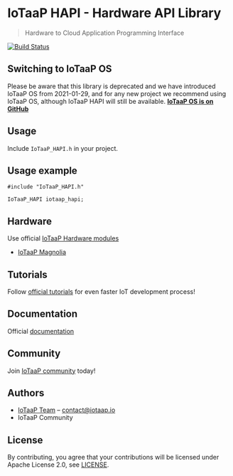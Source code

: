 # IoTaaP HAPI - Hardware API Library
> Hardware to Cloud Application Programming Interface

[![Build Status](https://jenkins.iotaap.io/buildStatus/icon?job=iotaap-hapi%2Fmaster)](https://jenkins.iotaap.io/job/iotaap-hapi/job/master/)

 ## Switching to IoTaaP OS

Please be aware that this library is deprecated and we have introduced IoTaaP OS from 2021-01-29, and for any new project
we recommend using IoTaaP OS, although IoTaaP HAPI will still be available.
[**IoTaaP OS is on GitHub**](https://github.com/iotaap/iotaap-os)

## Usage

Include `IoTaaP_HAPI.h` in your project.

## Usage example

```
#include "IoTaaP_HAPI.h"

IoTaaP_HAPI iotaap_hapi;
```

## Hardware

Use official [IoTaaP Hardware modules](https://www.iotaap.io/)

* [IoTaaP Magnolia](https://www.iotaap.io/platform/)

## Tutorials

Follow [official tutorials](https://docs.iotaap.io/docs-tutorials/) for even faster IoT development process!

## Documentation

Official [documentation](https://docs.iotaap.io)

## Community

Join [IoTaaP community](https://community.iotaap.io) today!

## Authors

* [IoTaaP Team](https://www.iotaap.io) – contact@iotaap.io
* IoTaaP Community

## License
By contributing, you agree that your contributions will be licensed under Apache License 2.0, see [LICENSE](./LICENSE.md).
